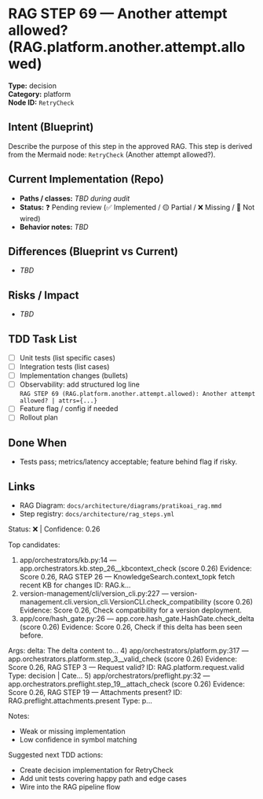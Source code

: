 # RAG STEP 69 — Another attempt allowed? (RAG.platform.another.attempt.allowed)

**Type:** decision  
**Category:** platform  
**Node ID:** `RetryCheck`

## Intent (Blueprint)
Describe the purpose of this step in the approved RAG. This step is derived from the Mermaid node: `RetryCheck` (Another attempt allowed?).

## Current Implementation (Repo)
- **Paths / classes:** _TBD during audit_
- **Status:** ❓ Pending review (✅ Implemented / 🟡 Partial / ❌ Missing / 🔌 Not wired)
- **Behavior notes:** _TBD_

## Differences (Blueprint vs Current)
- _TBD_

## Risks / Impact
- _TBD_

## TDD Task List
- [ ] Unit tests (list specific cases)
- [ ] Integration tests (list cases)
- [ ] Implementation changes (bullets)
- [ ] Observability: add structured log line  
  `RAG STEP 69 (RAG.platform.another.attempt.allowed): Another attempt allowed? | attrs={...}`
- [ ] Feature flag / config if needed
- [ ] Rollout plan

## Done When
- Tests pass; metrics/latency acceptable; feature behind flag if risky.

## Links
- RAG Diagram: `docs/architecture/diagrams/pratikoai_rag.mmd`
- Step registry: `docs/architecture/rag_steps.yml`


<!-- AUTO-AUDIT:BEGIN -->
Status: ❌  |  Confidence: 0.26

Top candidates:
1) app/orchestrators/kb.py:14 — app.orchestrators.kb.step_26__kbcontext_check (score 0.26)
   Evidence: Score 0.26, RAG STEP 26 — KnowledgeSearch.context_topk fetch recent KB for changes
ID: RAG.k...
2) version-management/cli/version_cli.py:227 — version-management.cli.version_cli.VersionCLI.check_compatibility (score 0.26)
   Evidence: Score 0.26, Check compatibility for a version deployment.
3) app/core/hash_gate.py:26 — app.core.hash_gate.HashGate.check_delta (score 0.26)
   Evidence: Score 0.26, Check if this delta has been seen before.

Args:
    delta: The delta content to...
4) app/orchestrators/platform.py:317 — app.orchestrators.platform.step_3__valid_check (score 0.26)
   Evidence: Score 0.26, RAG STEP 3 — Request valid?
ID: RAG.platform.request.valid
Type: decision | Cate...
5) app/orchestrators/preflight.py:32 — app.orchestrators.preflight.step_19__attach_check (score 0.26)
   Evidence: Score 0.26, RAG STEP 19 — Attachments present?
ID: RAG.preflight.attachments.present
Type: p...

Notes:
- Weak or missing implementation
- Low confidence in symbol matching

Suggested next TDD actions:
- Create decision implementation for RetryCheck
- Add unit tests covering happy path and edge cases
- Wire into the RAG pipeline flow
<!-- AUTO-AUDIT:END -->